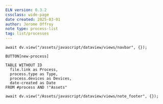 ```yaml
---
ELN version: 0.3.2
cssclass: wide-page
date created: 2025-03-01
author: Jerome Offroy
note type: process-list
tag: list/processes
---
```

```dataviewjs
await dv.view("/assets/javascript/dataview/views/navbar", {});
```

`BUTTON[new-process]`

```dataview
TABLE WITHOUT ID
  file.link as Process, 
  process.type as Type,
  process.devices as Devices,
  date-created as Date
FROM #process AND !"Assets"
```

```dataviewjs
await dv.view("/Assets/javascript/dataview/views/note_footer", {});
```
